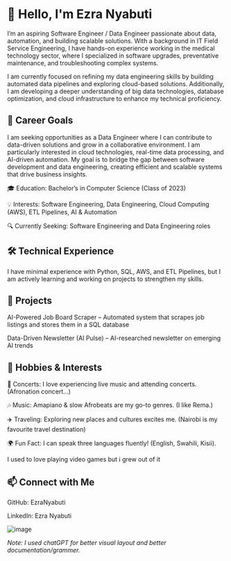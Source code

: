 # 👋 **Hello, I'm Ezra Nyabuti**

I’m an aspiring Software Engineer / Data Engineer passionate about data, automation, and building scalable solutions. With a background in IT Field Service Engineering, I have hands-on experience working in the medical technology sector, where I specialized in software upgrades, preventative maintenance, and troubleshooting complex systems.

I am currently focused on refining my data engineering skills by building automated data pipelines and exploring cloud-based solutions. Additionally, I am developing a deeper understanding of big data technologies, database optimization, and cloud infrastructure to enhance my technical proficiency.

## 🚀 Career Goals
I am seeking opportunities as a Data Engineer where I can contribute to data-driven solutions and grow in a collaborative environment. I am particularly interested in cloud technologies, real-time data processing, and AI-driven automation. My goal is to bridge the gap between software development and data engineering, creating efficient and scalable systems that drive business insights.

🎓 Education: Bachelor’s in Computer Science (Class of 2023)

💡 Interests: Software Engineering, Data Engineering, Cloud Computing (AWS), ETL Pipelines, AI & Automation

🔍 Currently Seeking: Software Engineering and Data Engineering roles

## 🛠️ Technical Experience
I have minimal experience with Python, SQL, AWS, and ETL Pipelines, but I am actively learning and working on projects to strengthen my skills.

## 📂 Projects
AI-Powered Job Board Scraper – Automated system that scrapes job listings and stores them in a SQL database

Data-Driven Newsletter (AI Pulse) – AI-researched newsletter on emerging AI trends

## 🎵 Hobbies & Interests
🎤 Concerts: I love experiencing live music and attending concerts. (Afronation concert...)

🎶 Music: Amapiano & slow Afrobeats are my go-to genres. (I like Rema.)

✈️ Traveling: Exploring new places and cultures excites me. (Nairobi is my favourite travel destination)

🌍 Fun Fact: I can speak three languages fluently! (English, Swahili, Kisii).

I used to love playing video games but i grew out of it

## 📫 Connect with Me
GitHub: EzraNyabuti

LinkedIn: Ezra Nyabuti

![image](https://github.com/user-attachments/assets/6971afe5-c6ca-49ed-bea7-a138a287559a)

*Note: I used chatGPT for better visual layout and better documentation/grammer.*
<!---
enyabuti/enyabuti is a ✨ special ✨ repository because its `README.md` (this file) appears on your GitHub profile.
You can click the Preview link to take a look at your changes.
--->
